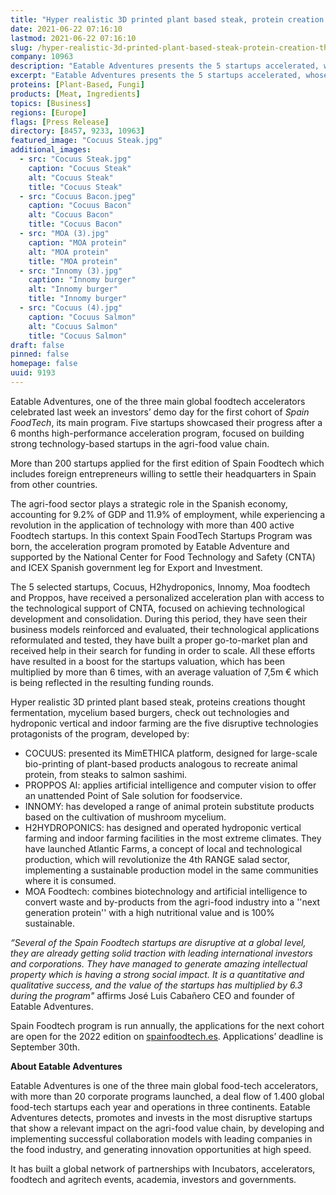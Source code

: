 ```yaml
---
title: "Hyper realistic 3D printed plant based steak, protein creation through fermentation and mycelium based burgers, among the startups selected for the first edition of Spain FoodTech"
date: 2021-06-22 07:16:10
lastmod: 2021-06-22 07:16:10
slug: /hyper-realistic-3d-printed-plant-based-steak-protein-creation-through-fermentation-and
company: 10963
description: "Eatable Adventures presents the 5 startups accelerated, whose value multiplied by a factor of 6.3 after the program"
excerpt: "Eatable Adventures presents the 5 startups accelerated, whose value multiplied by a factor of 6.3 after the program"
proteins: [Plant-Based, Fungi]
products: [Meat, Ingredients]
topics: [Business]
regions: [Europe]
flags: [Press Release]
directory: [8457, 9233, 10963]
featured_image: "Cocuus Steak.jpg"
additional_images:
  - src: "Cocuus Steak.jpg"
    caption: "Cocuus Steak"
    alt: "Cocuus Steak"
    title: "Cocuus Steak"
  - src: "Cocuus Bacon.jpeg"
    caption: "Cocuus Bacon"
    alt: "Cocuus Bacon"
    title: "Cocuus Bacon"
  - src: "MOA (3).jpg"
    caption: "MOA protein"
    alt: "MOA protein"
    title: "MOA protein"
  - src: "Innomy (3).jpg"
    caption: "Innomy burger"
    alt: "Innomy burger"
    title: "Innomy burger"
  - src: "Cocuus (4).jpg"
    caption: "Cocuus Salmon"
    alt: "Cocuus Salmon"
    title: "Cocuus Salmon"
draft: false
pinned: false
homepage: false
uuid: 9193
---
```

<p>Eatable Adventures, one of the three main global foodtech accelerators celebrated last week an investors’ demo day for the first cohort of <em>Spain FoodTech</em>, its main program. Five startups showcased their progress after a 6 months high-performance acceleration program, focused on building strong technology-based startups in the agri-food value chain.</p>
<p>More than 200 startups applied for the first edition of Spain Foodtech which includes foreign entrepreneurs willing to settle their headquarters in Spain from other countries. </p>
<p>The agri-food sector plays a strategic role in the Spanish economy, accounting for 9.2% of GDP and 11.9% of employment, while experiencing a revolution in the application of technology with more than 400 active Foodtech startups. In this context Spain FoodTech Startups Program was born, the acceleration program promoted by Eatable Adventure and supported by the National Center for Food Technology and Safety (CNTA) and ICEX Spanish government leg for Export and Investment. </p>
<p>The 5 selected startups, Cocuus, H2hydroponics, Innomy, Moa foodtech and Proppos, have received a personalized acceleration plan with access to the technological support of CNTA, focused on achieving technological development and consolidation. During this period, they have seen their business models reinforced and evaluated, their technological applications reformulated and tested, they have built a proper go-to-market plan and received help in their search for funding in order to scale. All these efforts have resulted in a boost for the startups valuation, which has been multiplied by more than 6 times, with an average valuation of 7,5m € which is being reflected in the resulting funding rounds.</p>
<p>Hyper realistic 3D printed plant based steak, proteins creations thought fermentation, mycelium based burgers, check out technologies and hydroponic vertical and indoor farming are the five disruptive technologies protagonists of the program, developed by:</p>
<ul>
<li>COCUUS: presented its MimETHICA platform, designed for large-scale bio-printing of plant-based products analogous to recreate animal protein, from steaks to salmon sashimi.</li>
<li>PROPPOS AI: applies artificial intelligence and computer vision to offer an unattended Point of Sale solution for foodservice.</li>
<li>INNOMY: has developed a range of animal protein substitute products based on the cultivation of mushroom mycelium.</li>
<li>H2HYDROPONICS: has designed and operated hydroponic vertical farming and indoor farming facilities in the most extreme climates. They have launched Atlantic Farms, a concept of local and technological production, which will revolutionize the 4th RANGE salad sector, implementing a sustainable production model in the same communities where it is consumed.</li>
<li>MOA Foodtech: combines biotechnology and artificial intelligence to convert waste and by-products from the agri-food industry into a ''next generation protein'' with a high nutritional value and is 100% sustainable.</li>
</ul>
<p><em>“Several of the Spain Foodtech startups are disruptive at a global level, they are already getting solid traction with leading international investors and corporations. They have managed to generate amazing intellectual property which is having a strong social impact. It is a quantitative and qualitative success, and the value of the startups has multiplied by 6.3 during the program" </em>affirms<em> </em>José Luis Cabañero CEO and founder of Eatable Adventures. </p>
<p>Spain Foodtech program is run annually, the applications for the next cohort are open for the 2022 edition on <a href="http://spainfoodtech.es"><u>spainfoodtech.es</u></a>. Applications’ deadline is September 30th. </p>
<p><strong>About Eatable Adventures </strong></p>
<p>Eatable Adventures is one of the three main global food-tech accelerators, with more than 20 corporate programs launched, a deal flow of 1.400 global food-tech startups each year and operations in three continents. Eatable Adventures detects, promotes and invests in the most disruptive startups that show a relevant impact on the agri-food value chain, by developing and implementing successful collaboration models with leading companies in the food industry, and generating innovation opportunities at high speed.</p>
<p>It has built a global network of partnerships with Incubators, accelerators, foodtech and agritech events, academia, investors and governments.</p>
<p> </p>
